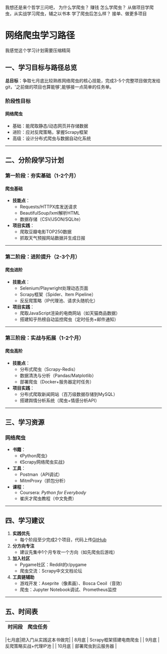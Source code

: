 我想还是来个哲学三问吧，
为什么学爬虫？
赚钱
怎么学爬虫？
从做项目学爬虫，从实战学习爬虫，辅之以书本
学了爬虫后怎么样？
接单、做更多项目
# 网络爬虫学习路径
我感觉这个学习计划需要压缩精简
## 一、学习目标与路径总览
**总目标**：争取七月底比较熟练网络爬虫的核心技能，完成3-5个完整项目做完发给git，'之前做的项目也算能够',能够接一点简单的任务单。
### 阶段性目标
#### 网络爬虫
- 基础：能爬取静态/动态网页并存储数据  
- 进阶：应对反爬策略，掌握Scrapy框架  
- 高级：设计分布式爬虫与数据自动化系统

---

## 二、分阶段学习计划

### 第一阶段：夯实基础（1-2个月）
#### 爬虫基础
- **技能点**：
  - Requests/HTTPX库发送请求
  - BeautifulSoup/lxml解析HTML
  - 数据存储（CSV/JSON/SQLite）
- **项目实践**：
  - 爬取豆瓣电影TOP250数据
  - 抓取天气预报网站数据并生成日报

---

### 第二阶段：进阶提升（2-3个月）
#### 爬虫进阶
- **技能点**：
  - Selenium/Playwright处理动态页面
  - Scrapy框架（Spider、Item Pipeline）
  - 反反爬策略（IP代理池、请求头随机化）
- **项目实践**：
  - 爬取JavaScript渲染的电商网站（如天猫商品数据）
  - 搭建知乎热榜自动监控爬虫（定时任务+邮件通知）

---
### 第三阶段：实战与拓展（1-2个月）
#### 爬虫高阶
- **技能点**：
  - 分布式爬虫（Scrapy-Redis）
  - 数据清洗与分析（Pandas/Matplotlib）
  - 部署爬虫（Docker+服务器定时任务）
- **项目实践**：
  - 分布式爬取新闻网站（百万级数据存储到MySQL）
  - 搭建舆情分析系统（爬虫+情感分析API）

---

## 三、学习资源
### 网络爬虫
- **书籍**：
  - 《Python爬虫》
  - 《Scrapy网络爬虫实战》
- **工具**：
  - Postman（API调试）
  - MitmProxy（抓包分析）
- **课程**：
  - Coursera: *Python for Everybody*
  - 崔庆才爬虫教程（中文免费）

---

## 四、学习建议
1. **实践优先**  
   - 每个阶段至少完成2个项目，代码上传[GitHub](https://github.com/your-profile)
2. **分方向专注**  
   - 建议先集中1个月专攻一个方向（如先爬虫后游戏）
3. **加入社区**  
   - Pygame社区：Reddit的r/pygame
   - 爬虫交流：Scrapy中文文档论坛
4. **工具链辅助**  
   - 游戏开发：Aseprite（像素画）、Bosca Ceoil（音效）
   - 爬虫：Jupyter Notebook调试、Prometheus监控

---

## 五、时间表
| 时间段   |爬虫任务                   |
|----------|--------------------------|

|七月底|把入门从实践这本书做完|
| 8月底   | Scrapy框架搭建电商爬虫     |
|  9月底  | 反爬策略实战+代理IP池      |
| 10月底  | 部署爬虫到云服务器         |








